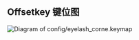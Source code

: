 ## Offsetkey 键位图

![Diagram of config/eyelash_corne.keymap](keymap-drawer/offsetkey.svg "generated by @caksoylar's Keymap Drawer")